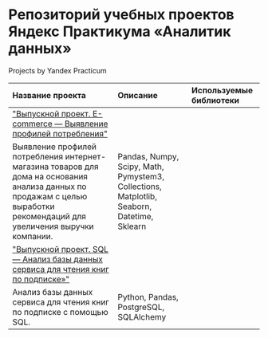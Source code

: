 # Репозиторий учебных проектов Яндекс Практикума «Аналитик данных»
Projects by Yandex Practicum

| Название проекта | Описание | Используемые библиотеки | 
| :---------------------- | :---------------------- | :---------------------- |
|["Выпускной проект. E-commerce — Выявление профилей потребления"](https://github.com/NDemyanova/projects-yandexpracticum/tree/main/final-project-e-commerce)
|Выявление профилей потребления интернет-магазина товаров для дома на основания анализа данных по продажам с целью выработки рекомендаций для увеличения выручки компании.|Pandas, Numpy, Scipy, Math, Pymystem3, Collections, Matplotlib, Seaborn, Datetime, Sklearn|
|["Выпускной проект. SQL — Анализ базы данных сервиса для чтения книг по подписке»"](https://github.com/NDemyanova/projects-yandexpracticum/tree/main/final-project-sql)
|Анализ базы данных сервиса для чтения книг по подписке с помощью SQL.|Python, Pandas, PostgreSQL, SQLAlchemy|